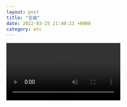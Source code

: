 ```yaml
---
layout: post
title: "全曲"
date: 2022-03-25 21:40:23 +0900
category: etc
---
```


<div class="video-container">
    <video id="player" class="video-js vjs-default-skin vjs-big-play-centered" data-json="/public/json/etc/全曲.json"></video>
</div>
